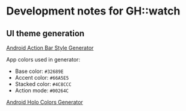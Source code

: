 Development notes for GH::watch
===============================


UI theme generation
-------------------
[Android Action Bar Style Generator](http://jgilfelt.github.io/android-actionbarstylegenerator)

App colors used in generator:

* Base color: `#32689E`
* Accent color: `#66A5E5`
* Stacked color: `#4C8CCC`
* Action mode: `#00264C`

[Android Holo Colors Generator](http://android-holo-colors.com/)